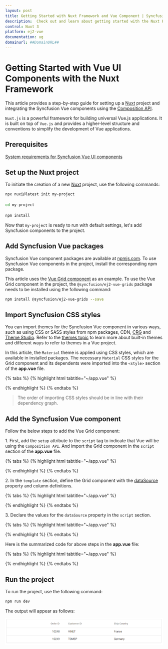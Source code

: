 ```yaml
---
layout: post
title: Getting Started with Nuxt Framework and Vue Component | Syncfusion
description:  Check out and learn about getting started with the Nuxt Framework and Vue Component of Syncfusion Essential JS 2 and more details.
control: Nuxt 3 
platform: ej2-vue
documentation: ug
domainurl: ##DomainURL##
---
```


# Getting Started with Vue UI Components with the Nuxt Framework

This article provides a step-by-step guide for setting up a [Nuxt](https://nuxt.com/) project and integrating the Syncfusion Vue components using the [Composition API](https://vuejs.org/guide/introduction.html#composition-api).

`Nuxt.js` is a powerful framework for building universal Vue.js applications. It is built on top of `Vue.js` and provides a higher-level structure and conventions to simplify the development of Vue applications.

## Prerequisites

[System requirements for Syncfusion Vue UI components](../system-requirements)

## Set up the Nuxt project

To initiate the creation of a new [Nuxt](https://nuxt.com/) project, use the following commands:

```bash
npx nuxi@latest init my-project

cd my-project

npm install
```

Now that `my-project` is ready to run with default settings, let's add Syncfusion components to the project.

## Add Syncfusion Vue packages

Syncfusion Vue component packages are available at [npmjs.com](https://www.npmjs.com/search?q=ej2-vue). To use Syncfusion Vue components in the project, install the corresponding npm package.

This article uses the [Vue Grid component](https://www.syncfusion.com/vue-components/vue-grid) as an example. To use the Vue Grid component in the project, the `@syncfusion/ej2-vue-grids` package needs to be installed using the following command:

```bash
npm install @syncfusion/ej2-vue-grids --save
```

## Import Syncfusion CSS styles

You can import themes for the Syncfusion Vue component in various ways, such as using CSS or SASS styles from npm packages, CDN, [CRG](https://ej2.syncfusion.com/javascript/documentation/common/custom-resource-generator/) and [Theme Studio](https://ej2.syncfusion.com/vue/documentation/appearance/theme-studio/). Refer to the [themes topic](https://ej2.syncfusion.com/vue/documentation/appearance/theme/) to learn more about built-in themes and different ways to refer to themes in a Vue project.

In this article, the `Material` theme is applied using CSS styles, which are available in installed packages. The necessary `Material` CSS styles for the Grid component and its dependents were imported into the `<style>` section of the **app.vue** file.

{% tabs %}
{% highlight html tabtitle="~/app.vue" %}

<style>
  @import "./node_modules/@syncfusion/ej2-base/styles/material.css";
  @import "./node_modules/@syncfusion/ej2-buttons/styles/material.css";
  @import "./node_modules/@syncfusion/ej2-calendars/styles/material.css";
  @import "./node_modules/@syncfusion/ej2-dropdowns/styles/material.css";
  @import "./node_modules/@syncfusion/ej2-inputs/styles/material.css";
  @import "./node_modules/@syncfusion/ej2-navigations/styles/material.css";
  @import "./node_modules/@syncfusion/ej2-popups/styles/material.css";
  @import "./node_modules/@syncfusion/ej2-splitbuttons/styles/material.css";
  @import "./node_modules/@syncfusion/ej2-vue-grids/styles/material.css";
</style>

{% endhighlight %}
{% endtabs %}

> The order of importing CSS styles should be in line with their dependency graph.

## Add the Syncfusion Vue component

Follow the below steps to add the Vue Grid component:

1\. First, add the `setup` attribute to the `script` tag to indicate that Vue will be using the `Composition API`. And import the Grid component in the `script` section of the **app.vue** file.

{% tabs %}
{% highlight html tabtitle="~/app.vue" %}

<script setup>
  import { GridComponent as EjsGrid, ColumnsDirective as EColumns, ColumnDirective as EColumn } from '@syncfusion/ej2-vue-grids';
</script>

{% endhighlight %}
{% endtabs %}
   
2\. In the `template` section, define the Grid component with the [dataSource](https://ej2.syncfusion.com/vue/documentation/api/grid#datasource) property and column definitions.

{% tabs %}
{% highlight html tabtitle="~/app.vue" %}

<template>
  <ejs-grid :dataSource='data'>
    <e-columns>
      <e-column field='OrderID' width='100' textAlign="Right"></e-column>
      <e-column field='CustomerID' width='100'></e-column>
      <e-column field='EmployeeID' width='100' textAlign="Right"></e-column>
      <e-column field='Freight' width='100' format="C2" textAlign="Right"></e-column>
      <e-column field='ShipCountry' width='100'></e-column>
    </e-columns>
  </ejs-grid>
</template>

{% endhighlight %}
{% endtabs %}

3\. Declare the values for the `dataSource` property in the `script` section.

{% tabs %}
{% highlight html tabtitle="~/app.vue" %}

<script setup>
const data = [
  {
    OrderID: 10248, CustomerID: 'VINET', EmployeeID: 5, ShipCountry: 'France', Freight: 32.38 
  },
  {
    OrderID: 10249, CustomerID: 'TOMSP', EmployeeID: 6, ShipCountry: 'Germany', Freight: 11.61 
  },
  {
    OrderID: 10250, CustomerID: 'HANAR', EmployeeID: 4, ShipCountry: 'Brazil', Freight: 65.83 
  }
];
</script>

{% endhighlight %}
{% endtabs %}

Here is the summarized code for above steps in the **app.vue** file:

{% tabs %}
{% highlight html tabtitle="~/app.vue" %}

<template>
  <ejs-grid :dataSource='data'>
    <e-columns>
      <e-column field='OrderID' width='100' textAlign="Right"></e-column>
      <e-column field='CustomerID' width='100'></e-column>
      <e-column field='EmployeeID' width='100' textAlign="Right"></e-column>
      <e-column field='Freight' width='100' format="C2" textAlign="Right"></e-column>
      <e-column field='ShipCountry' width='100'></e-column>
    </e-columns>
  </ejs-grid>
</template>

<script setup>
import { GridComponent as EjsGrid, ColumnsDirective as EColumns, ColumnDirective as EColumn } from '@syncfusion/ej2-vue-grids';
const data = [
  {
    OrderID: 10248, CustomerID: 'VINET', EmployeeID: 5, ShipCountry: 'France', Freight: 32.38 
  },
  {
    OrderID: 10249, CustomerID: 'TOMSP', EmployeeID: 6, ShipCountry: 'Germany', Freight: 11.61 
  },
  {
    OrderID: 10250, CustomerID: 'HANAR', EmployeeID: 4, ShipCountry: 'Brazil', Freight: 65.83 
  }
];
</script>

<style>
@import "./node_modules/@syncfusion/ej2-base/styles/material.css";
@import "./node_modules/@syncfusion/ej2-buttons/styles/material.css";
@import "./node_modules/@syncfusion/ej2-calendars/styles/material.css";
@import "./node_modules/@syncfusion/ej2-dropdowns/styles/material.css";
@import "./node_modules/@syncfusion/ej2-inputs/styles/material.css";
@import "./node_modules/@syncfusion/ej2-navigations/styles/material.css";
@import "./node_modules/@syncfusion/ej2-popups/styles/material.css";
@import "./node_modules/@syncfusion/ej2-splitbuttons/styles/material.css";
@import "./node_modules/@syncfusion/ej2-vue-grids/styles/material.css";
</style>

{% endhighlight %}
{% endtabs %}

## Run the project

To run the project, use the following command:

```bash
npm run dev
```

The output will appear as follows:

![Nuxt sample output](../appearance/images/Vue3-grid-demo.PNG)
